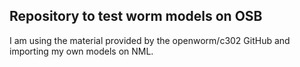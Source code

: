 ## Repository to test worm models on OSB
I am using the material provided by the openworm/c302 GitHub and importing my own models on NML. 
